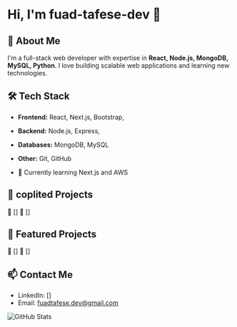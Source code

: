 # Hi, I'm fuad-tafese-dev 👋

## 🚀 About Me
I'm a full-stack web developer with expertise in **React, Node.js, MongoDB, MySQL, Python**. I love building scalable web applications and learning new technologies.

## 🛠 Tech Stack
- **Frontend:** React, Next.js, Bootstrap,
- **Backend:** Node.js, Express,
- **Databases:** MongoDB, MySQL
- **Other:** Git, GitHub

- 🌱 Currently learning Next.js and AWS

## 🌟 coplited Projects
🔹 [] 
🔹 [] 

## 🌟 Featured Projects
🔹 [] 
🔹 [] 

## 📫 Contact Me
- LinkedIn: []
- Email: fuadtafese.dev@gmail.com

![GitHub Stats](https://github-readme-stats.vercel.app/api?username=fuad-tafese-dev&show_icons=true&theme=radical)

